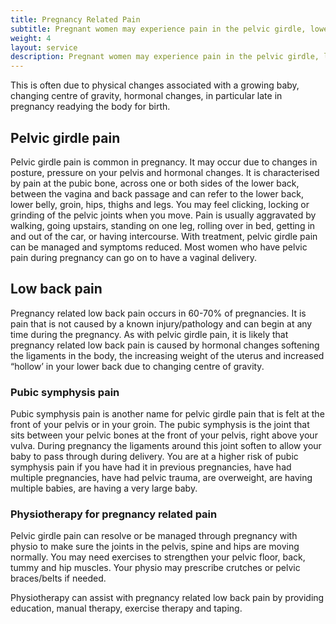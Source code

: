 ```yaml
---
title: Pregnancy Related Pain
subtitle: Pregnant women may experience pain in the pelvic girdle, lower back, pubic symphysis or groin, wrists, have carpal tunnel symptoms, neck, mid back or rib pain.
weight: 4
layout: service
description: Pregnant women may experience pain in the pelvic girdle, lower back, pubic symphysis, neck, mid back or ribs. Rest easy knowing a qualified physiotherapist can help you manage these conditions in a way that is safe for you and your baby.
---
```


This is often due to physical changes associated with a growing baby, changing centre of gravity, hormonal changes, in particular late in pregnancy readying the body for birth.

## Pelvic girdle pain

Pelvic girdle pain is common in pregnancy. It may occur due to changes in posture, pressure on your pelvis and hormonal changes.  It is characterised by pain at the pubic bone, across one or both sides of the lower back, between the vagina and back passage and can refer to the lower back, lower belly, groin, hips, thighs and legs. You may feel clicking, locking or grinding of the pelvic joints when you move. Pain is usually aggravated by walking, going upstairs, standing on one leg, rolling over in bed, getting in and out of the car, or having intercourse. With treatment, pelvic girdle pain can be managed and symptoms reduced. Most women who have pelvic pain during pregnancy can go on to have a vaginal delivery.

## Low back pain

Pregnancy related low back pain occurs in 60-70% of pregnancies. It is pain that is not caused by a known injury/pathology and can begin at any time during the pregnancy. As with pelvic girdle pain, it is likely that pregnancy related low back pain is caused by hormonal changes softening the ligaments in the body, the increasing weight of the uterus and increased “hollow’ in your lower back due to changing centre of gravity.

### Pubic symphysis pain

Pubic symphysis pain is another name for pelvic girdle pain that is felt at the front of your pelvis or in your groin. The pubic symphysis is the joint that sits between your pelvic bones at the front of your pelvis, right above your vulva. During pregnancy the ligaments around this joint soften to allow your baby to pass through during delivery. You are at a higher risk of pubic symphysis pain if you have had it in previous pregnancies, have had multiple pregnancies, have had pelvic trauma, are overweight, are having multiple babies, are having a very large baby.

### Physiotherapy for pregnancy related pain

Pelvic girdle pain can resolve or be managed through pregnancy with physio to make sure the joints in the pelvis, spine and hips are moving normally. You may need exercises to strengthen your pelvic floor, back, tummy and hip muscles. Your physio may prescribe crutches or pelvic braces/belts if needed.

Physiotherapy can assist with pregnancy related low back pain by providing education, manual therapy, exercise therapy and taping.
